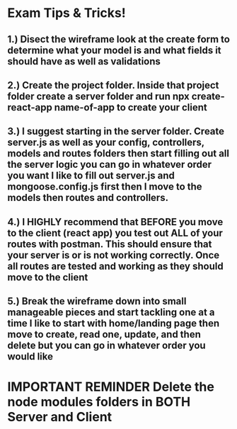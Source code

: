 # Exam Tips & Tricks! 

## 1.) Disect the wireframe look at the create form to determine what your model is and what fields it should have as well as validations 

## 2.) Create the project folder. Inside that project folder create a server folder and run npx create-react-app name-of-app to create your client 

## 3.) I suggest starting in the server folder. Create server.js as well as your config, controllers, models and routes folders then start filling out all the server logic you can go in whatever order you want I like to fill out server.js and mongoose.config.js first then I move to the models then routes and controllers.

## 4.) I HIGHLY recommend that BEFORE you move to the client (react app) you test out ALL of your routes with postman. This should ensure that your server is or is not working correctly. Once all routes are tested and working as they should move to the client

## 5.) Break the wireframe down into small manageable pieces and start tackling one at a time I like to start with home/landing page then move to create, read one, update, and then delete but you can go in whatever order you would like 

# IMPORTANT REMINDER Delete the node modules folders in BOTH Server and Client 